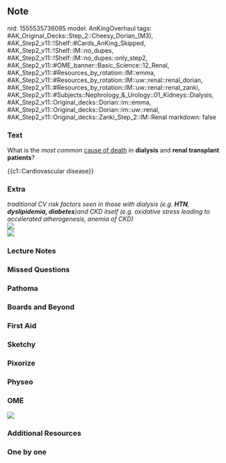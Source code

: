 ## Note
nid: 1555535736085
model: AnKingOverhaul
tags: #AK_Original_Decks::Step_2::Cheesy_Dorian_(M3), #AK_Step2_v11::!Shelf::#Cards_AnKing_Skipped, #AK_Step2_v11::!Shelf::IM::no_dupes, #AK_Step2_v11::!Shelf::IM::no_dupes::only_step2, #AK_Step2_v11::#OME_banner::Basic_Science::12_Renal, #AK_Step2_v11::#Resources_by_rotation::IM::emma, #AK_Step2_v11::#Resources_by_rotation::IM::uw::renal::renal_dorian, #AK_Step2_v11::#Resources_by_rotation::IM::uw::renal::renal_zanki, #AK_Step2_v11::#Subjects::Nephrology_&_Urology::01_Kidneys::Dialysis, #AK_Step2_v11::Original_decks::Dorian::im::emma, #AK_Step2_v11::Original_decks::Dorian::im::uw::renal, #AK_Step2_v11::Original_decks::Zanki_Step_2::IM::Renal
markdown: false

### Text
What is the <i>most common</i> <u>cause of death</u> in
<b>dialysis</b> and <b>renal transplant patients</b>?
<div>
  {{c1::Cardiovascular disease}}
</div>

### Extra
<div>
  <i>traditional CV risk factors seen in those with dialysis (e.g.
  <b>HTN</b>, <b>dyslipidemia, diabetes</b>)and CKD itself (e.g.
  oxidative stress leading to accelerated atherogenesis, anemia of
  CKD)</i>
  <div>
    <div>
      <i><img src="paste-359531712348163.jpg"></i>
    </div>
  </div>
</div>
<div>
  <i><img src="paste-3046725245730817.jpg"></i>
</div>

### Lecture Notes


### Missed Questions


### Pathoma


### Boards and Beyond


### First Aid


### Sketchy


### Pixorize


### Physeo


### OME
<div class="ome-widget">
  <a href="https://onlinemeded.org/spa/renal?ref=anki"><img src=
  "_OME_AnkiFlashcards_Topic_1.png"></a>
</div>

### Additional Resources


### One by one


